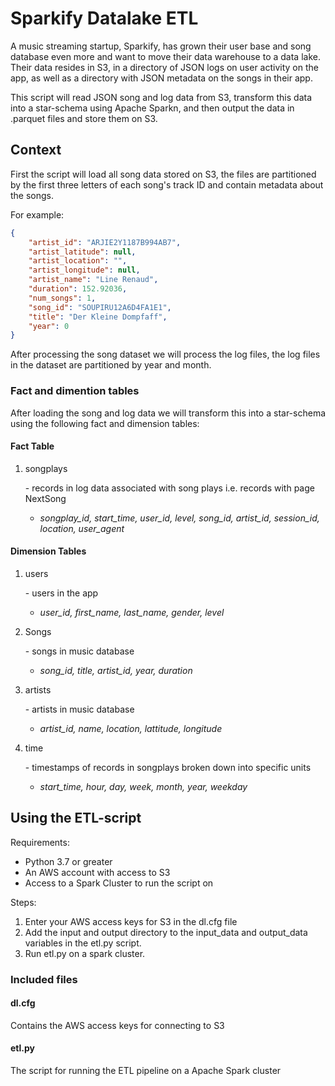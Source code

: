# Sparkify Datalake ETL

A music streaming startup, Sparkify, has grown their user base and song database even more and want to move their data warehouse to a data lake. Their data resides in S3, in a directory of JSON logs on user activity on the app, as well as a directory with JSON metadata on the songs in their app.

This script will read JSON song and log data from S3, transform this data into a star-schema using Apache Sparkn, and then output the data in .parquet files and store them on S3.

## Context

First the script will load all song data stored on S3, the files are partitioned by the first three letters of each song's track ID and contain metadata about the songs.

For example:

```json
{
    "artist_id": "ARJIE2Y1187B994AB7",
    "artist_latitude": null,
    "artist_location": "",
    "artist_longitude": null,
    "artist_name": "Line Renaud",
    "duration": 152.92036,
    "num_songs": 1,
    "song_id": "SOUPIRU12A6D4FA1E1",
    "title": "Der Kleine Dompfaff",
    "year": 0
}
```

After processing the song dataset we will process the log files, the log files in the dataset are partitioned by year and month.

### Fact and dimention tables

After loading the song and log data we will transform this into a star-schema using the following fact and dimension tables:

#### Fact Table

1. songplays

   \- records in log data associated with song plays i.e. records with page NextSong

   - *songplay_id, start_time, user_id, level, song_id, artist_id, session_id, location, user_agent*

#### Dimension Tables

1. users 

   \- users in the app

   - *user_id, first_name, last_name, gender, level*

2. Songs

   \- songs in music database

   - *song_id, title, artist_id, year, duration*

3. artists 

   \- artists in music database

   - *artist_id, name, location, lattitude, longitude*

4. time

   \- timestamps of records in songplays broken down into specific units

   - *start_time, hour, day, week, month, year, weekday*

## Using the ETL-script

Requirements:

- Python 3.7 or greater
- An AWS account with access to S3
- Access to a Spark Cluster to run the script on

Steps:

1. Enter your AWS access keys for S3 in the dl.cfg file
2. Add the input and output directory to the input_data and output_data variables in the etl.py script.
3. Run etl.py on a spark cluster.

### Included files

#### dl.cfg

Contains the AWS access keys for connecting to S3

#### etl.py

The script for running the ETL pipeline on a Apache Spark cluster

